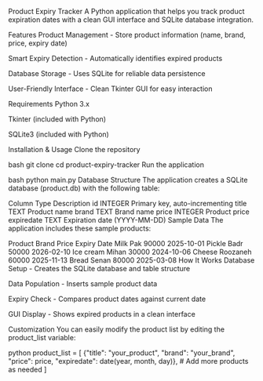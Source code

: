  Product Expiry Tracker
A Python application that helps you track product expiration dates with a clean GUI interface and SQLite database integration.

 Features
Product Management - Store product information (name, brand, price, expiry date)

Smart Expiry Detection - Automatically identifies expired products

Database Storage - Uses SQLite for reliable data persistence

User-Friendly Interface - Clean Tkinter GUI for easy interaction

 Requirements
Python 3.x

Tkinter (included with Python)

SQLite3 (included with Python)

Installation & Usage
Clone the repository

bash
git clone <your-repository-url>
cd product-expiry-tracker
Run the application

bash
python main.py
Database Structure
The application creates a SQLite database (product.db) with the following table:

Column	Type	Description
id	INTEGER	Primary key, auto-incrementing
title	TEXT	Product name
brand	TEXT	Brand name
price	INTEGER	Product price
expiredate	TEXT	Expiration date (YYYY-MM-DD)
Sample Data
The application includes these sample products:

Product	Brand	Price	Expiry Date
Milk	Pak	90000	2025-10-01
Pickle	Badr	50000	2026-02-10
Ice cream	Mihan	30000	2024-10-06
Cheese	Roozaneh	60000	2025-11-13
Bread	Senan	80000	2025-03-08
How It Works
Database Setup - Creates the SQLite database and table structure

Data Population - Inserts sample product data

Expiry Check - Compares product dates against current date

GUI Display - Shows expired products in a clean interface

Customization
You can easily modify the product list by editing the product_list variable:

python
product_list = [
    {"title": "your_product", "brand": "your_brand", 
     "price": price, "expiredate": date(year, month, day)},
    # Add more products as needed
]
